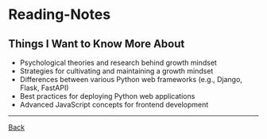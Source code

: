 # Reading-Notes

## Things I Want to Know More About

- Psychological theories and research behind growth mindset
- Strategies for cultivating and maintaining a growth mindset
- Differences between various Python web frameworks (e.g., Django, Flask, FastAPI)
- Best practices for deploying Python web applications
- Advanced JavaScript concepts for frontend development

---

[Back](MS.md)
